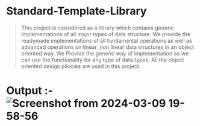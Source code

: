 # Standard-Template-Library
> This project is considered as a library which contains generic implementations of all major types of data structure.
> We provide the readymade implementations of all fundamental operations as well as advanced operations on linear ,non linear data structures in an object oriented way.
> We Provide the generic way of implementation so we can use the functionality for any type of data types.
> All the object oriented design pilocies are used in this project.
# Output :-![Screenshot from 2024-03-09 19-58-56](https://github.com/AGadhave20/Standard-Template-Library/assets/151380540/bd3288b4-6ae5-47ca-964b-82f1ed19807e)
